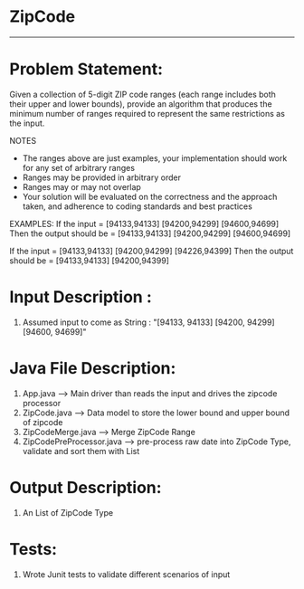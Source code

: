 # ZipCode

----------------------------------------------------------------------------------------------------------------------
# Problem Statement: 

Given a collection of 5-digit ZIP code ranges (each range includes both their upper and lower bounds), provide an algorithm that produces the minimum number of ranges required to represent the same restrictions as the input.

NOTES
- The ranges above are just examples, your implementation should work for any set of arbitrary ranges
- Ranges may be provided in arbitrary order
- Ranges may or may not overlap
- Your solution will be evaluated on the correctness and the approach taken, and adherence to coding standards and best practices

EXAMPLES:
If the input = [94133,94133] [94200,94299] [94600,94699]
Then the output should be = [94133,94133] [94200,94299] [94600,94699]

If the input = [94133,94133] [94200,94299] [94226,94399] 
Then the output should be = [94133,94133] [94200,94399]

# Input Description :
1) Assumed input to come as String : "[94133, 94133] [94200, 94299] [94600, 94699]"

# Java File Description:
1) App.java --> Main driver than reads the input and drives the zipcode processor
2) ZipCode.java --> Data model to store the lower bound and upper bound of zipcode
3) ZipCodeMerge.java --> Merge ZipCode Range 
4) ZipCodePreProcessor.java --> pre-process raw date into ZipCode Type, validate and sort them with List


# Output Description:
1) An List of ZipCode Type 

# Tests:
1) Wrote Junit tests to validate different scenarios of input

  
  
  
